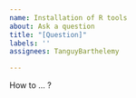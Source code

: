 ```yaml
---
name: Installation of R tools
about: Ask a question
title: "[Question]"
labels: ''
assignees: TanguyBarthelemy

---
```


How to ... ?
